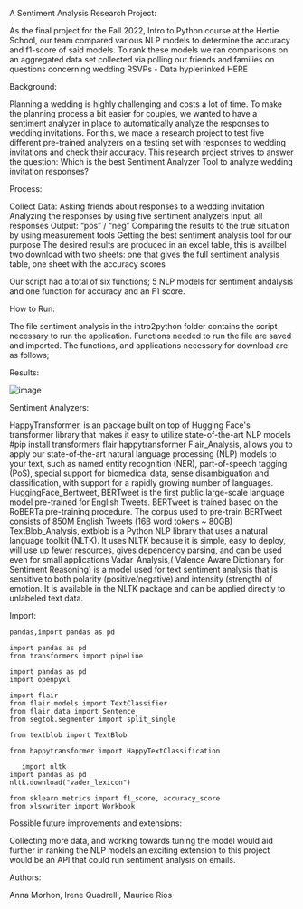 A Sentiment Analysis Research Project:

As the final project for the Fall 2022, Intro to Python course at the Hertie School, our team compared various NLP models to determine the accuracy and f1-score of said models. 
To rank these models we ran comparisons on an aggregated data set collected via polling our friends and families on questions concerning wedding RSVPs - Data hyplerlinked HERE

Background:

Planning a wedding is highly challenging and costs a lot of time. To make the planning process a bit easier for couples, we wanted to have a sentiment analyzer in place to automatically analyze the responses to wedding invitations. For this, we made a research project to test five different pre-trained analyzers on a testing set with responses to wedding invitations and check their accuracy. This research project strives to answer the question: Which is the best Sentiment Analyzer Tool to analyze wedding invitation responses?

Process:


Collect Data: Asking friends about responses to a wedding invitation​
Analyzing the responses by using five sentiment analyzers​
Input: all responses​
Output: “pos” / “neg”​
Comparing the results to the true situation by using measurement tools​
Getting the best sentiment analysis tool for our purpose
The desired results are produced in an excel table, this is availbel two download with two sheets: one that gives the full sentiment analysis table, one sheet with the accuracy scores

Our script had a total of six functions; 5 NLP models for sentiment andalysis and one function for accuracy and an F1 score. 

How to Run:

The file sentiment analysis in the intro2python folder contains the script necessary to run the application. Functions needed to run the file are saved and imported. The functions, and applications necessary for download are as follows;

Results:

![image](https://user-images.githubusercontent.com/113826312/207464990-6ba90197-ec54-4513-8763-5129841ccc25.png)


Sentiment Analyzers: 

HappyTransformer,  is an package built on top of Hugging Face's transformer library that makes it easy to utilize state-of-the-art NLP models
#pip install transformers flair happytransformer
Flair_Analysis, allows you to apply our state-of-the-art natural language processing (NLP) models to your text, such as named entity recognition (NER), part-of-speech tagging (PoS), special support for biomedical data, sense disambiguation and classification, with support for a rapidly growing number of languages.
HuggingFace_Bertweet, BERTweet is the first public large-scale language model pre-trained for English Tweets. BERTweet is trained based on the RoBERTa pre-training procedure. The corpus used to pre-train BERTweet consists of 850M English Tweets (16B word tokens ~ 80GB)
TextBlob_Analysis, extblob is a Python NLP library that uses a natural language toolkit (NLTK). It uses NLTK because it is simple, easy to deploy, will use up fewer resources, gives dependency parsing, and can be used even for small applications
Vadar_Analysis,( Valence Aware Dictionary for Sentiment Reasoning) is a model used for text sentiment analysis that is sensitive to both polarity (positive/negative) and intensity (strength) of emotion. It is available in the NLTK package and can be applied directly to unlabeled text data.

Import: 

    pandas,import pandas as pd 

    import pandas as pd
    from transformers import pipeline

    import pandas as pd
    import openpyxl
    
    import flair
    from flair.models import TextClassifier
    from flair.data import Sentence
    from segtok.segmenter import split_single
    
    from textblob import TextBlob
    
    from happytransformer import HappyTextClassification
    
       import nltk 
    import pandas as pd
    nltk.download("vader_lexicon") 
    
    from sklearn.metrics import f1_score, accuracy_score
    from xlsxwriter import Workbook

Possible future improvements and extensions:

Collecting more data, and working towards tuning the model would aid further in ranking the NLP models an exciting extension to this project would be an API that could run sentiment analysis on emails. 

Authors:

Anna Morhon, Irene Quadrelli, Maurice Rios


